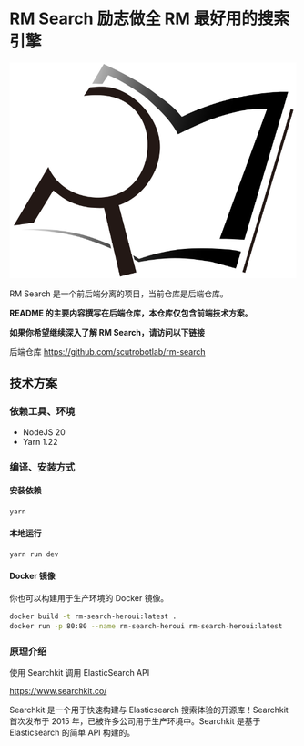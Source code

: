 # RM Search 励志做全 RM 最好用的搜索引擎

![img](docs/logo.svg)

RM Search 是一个前后端分离的项目，当前仓库是后端仓库。

**README 的主要内容撰写在后端仓库，本仓库仅包含前端技术方案。**

**如果你希望继续深入了解 RM Search，请访问以下链接**

后端仓库 https://github.com/scutrobotlab/rm-search

## 技术方案

### 依赖工具、环境

- NodeJS 20
- Yarn 1.22

### 编译、安装方式

#### 安装依赖

```Bash
yarn
```

#### 本地运行

```Bash
yarn run dev
```

#### Docker 镜像

你也可以构建用于生产环境的 Docker 镜像。

```Bash
docker build -t rm-search-heroui:latest .
docker run -p 80:80 --name rm-search-heroui rm-search-heroui:latest
```

### 原理介绍

使用 Searchkit 调用 ElasticSearch API

https://www.searchkit.co/

Searchkit 是一个用于快速构建与 Elasticsearch 搜索体验的开源库！Searchkit 首次发布于 2015 年，已被许多公司用于生产环境中。Searchkit
是基于 Elasticsearch 的简单 API 构建的。